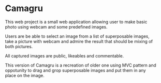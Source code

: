 # Camagru

This web project is a small web application allowing user to make basic photo using webcam and some predefined images.

Users are be able to select an image from a list of superposable images,
take a picture with webcam and admire the result that should be mixing of both pictures.

All captured images are public, likeables and commentable.

This version of Camagru is a recreation of older one using MVC pattern and oppotunity
to drag and grop superposable images and put them in any place on the image.
